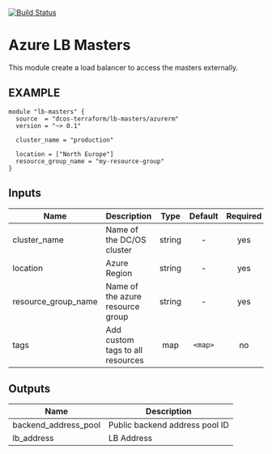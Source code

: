 [![Build Status](https://jenkins-terraform.mesosphere.com/service/dcos-terraform-jenkins/job/dcos-terraform/job/terraform-azurerm-lb-masters/job/master/badge/icon)](https://jenkins-terraform.mesosphere.com/service/dcos-terraform-jenkins/job/dcos-terraform/job/terraform-azurerm-lb-masters/job/master/)

Azure LB Masters
============
This module create a load balancer to access the masters externally.

EXAMPLE
-------

```hcl
module "lb-masters" {
  source  = "dcos-terraform/lb-masters/azurerm"
  version = "~> 0.1"

  cluster_name = "production"

  location = ["North Europe"]
  resource_group_name = "my-resource-group"
}
```


## Inputs

| Name | Description | Type | Default | Required |
|------|-------------|:----:|:-----:|:-----:|
| cluster_name | Name of the DC/OS cluster | string | - | yes |
| location | Azure Region | string | - | yes |
| resource_group_name | Name of the azure resource group | string | - | yes |
| tags | Add custom tags to all resources | map | `<map>` | no |

## Outputs

| Name | Description |
|------|-------------|
| backend_address_pool | Public backend address pool ID |
| lb_address | LB Address |

